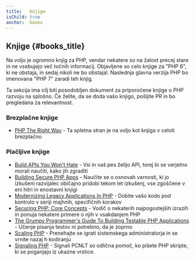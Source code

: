 ```yaml
---
title:   Knjige
isChild: true
anchor:  books
---
```


## Knjige {#books_title}

Na voljo je ogromno knjig za PHP, vendar nekatere so na žalost precej stare in ne
vsebujejo več točnih informacij. Objavljene so celo knjige za "PHP 6",
ki ne obstaja, in sedaj nikoli ne bo obstajal. Naslednja glavna verzija PHP
bo imenovana "PHP 7" zaradi teh knjig.

Ta sekcija ima cilj biti posodobljen dokument za priporočene knjige o PHP
razvoju na splošno. Če želite, da se doda vašo knjigo, pošljite PR in
bo pregledana za relevantnost.

### Brezplačne knjige

* [PHP The Right Way](https://leanpub.com/phptherightway/) - Ta spletna stran je
na voljo kot knjiga v celoti brezplačno

### Plačljive knjige

* [Build APIs You Won't Hate](https://leanpub.com/build-apis-you-wont-hate) - Vsi in vaš pes želijo API,
torej bi se verjetno morali naučiti, kako jih zgraditi
* [Building Secure PHP Apps](https://leanpub.com/buildingsecurephpapps) - Naučite se o osnovah varnosti, ki jo izkušeni razvijalec običajno pridobi tekom let izkušenj, vse zgoščene v eni hitri in enostavni knjigi
* [Modernizing Legacy Applications In PHP](https://leanpub.com/mlaphp) - Dobite
vašo kodo pod kontrolo v seriji majhnih, specifičnih korakov
* [Securing PHP: Core Concepts](https://leanpub.com/securingphp-coreconcepts) - Vodič o nekaterih najpogostejših izrazih in ponuja nekatere primere o njih v vsakdanjem PHP
* [The Grumpy Programmer's Guide To Building Testable PHP Applications](https://leanpub.com/grumpy-testing) - Učenje pisanja testov ni potrebno, da je zoprno
* [Scaling PHP](https://leanpub.com/scalingphp) - Prenehajte se igrati sistemskega administratorja in se vrnite nazaj h kodiranju
* [Signaling PHP](https://leanpub.com/signalingphp) - Signali PCNLT so odlična pomoč, ko pišete PHP skripte, ki se poganjajo iz ukazne vrstice.
